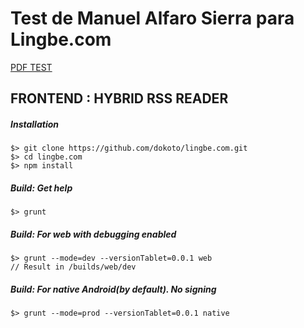# Test de Manuel Alfaro Sierra para Lingbe.com
[PDF TEST](https://github.com/dokoto/lingbe.com/blob/master/docs/Programming%20Test.pdf)
## FRONTEND : HYBRID RSS READER

##### Installation
```
$> git clone https://github.com/dokoto/lingbe.com.git
$> cd lingbe.com
$> npm install
```

##### Build: Get help
```
$> grunt
```

##### Build: For web with debugging enabled
```
$> grunt --mode=dev --versionTablet=0.0.1 web
// Result in /builds/web/dev
```

##### Build: For native Android(by default). No signing
```
$> grunt --mode=prod --versionTablet=0.0.1 native
```
